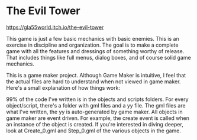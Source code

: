 # The Evil Tower

https://gla55world.itch.io/the-evil-tower

This game is just a few basic mechanics with basic enemies. This is an exercise in discipline and organization. The goal is to make a complete game with all the features and dressings of something worthy of release. That includes things like full menus, dialog boxes, and of course solid game mechanics.

This is a game maker project. Although Game Maker is intuitive, I feel that the actual files are hard to understand when not viewed in game maker. Here's a small explanation of how things work:

99% of the code I've written is in the objects and scripts folders. For every object/script, there's a folder with gml files and a yy file. The gml files are what I've written, the yy is auto-generated by game maker. All objects in game maker are event driven. For example, the create event is called when an instance of the object is created. If you're interested in diving deeper, look at Create_0.gml and Step_0.gml of the various objects in the game. 
